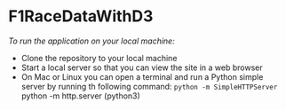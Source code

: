 # F1RaceDataWithD3
*To run the application on your local machine:*
* Clone the repository to your local machine 
* Start a local server so that you can view the site in a web browser
* On Mac or Linux you can open a terminal and run a Python simple server by running th following command:
                ```python -m SimpleHTTPServer 
                ```python -m http.server (python3)

